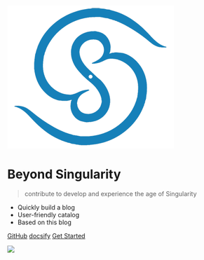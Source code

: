 ![logo](pic/beyondsingularity2.png)

# Beyond Singularity

> contribute to develop and experience the age of Singularity 

- Quickly build a blog
- User-friendly catalog
- Based on this blog

[GitHub](https://github.com/andy-brain/BSdocsify) [docsify](https://docsify.js.org/#/quickstart)  [Get Started](index)

![](pic/Singularity-cover.png)
